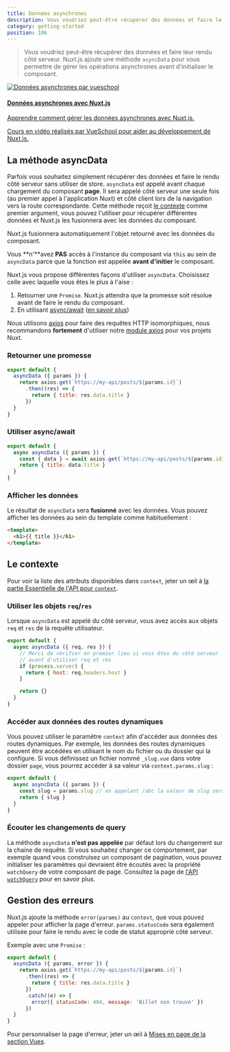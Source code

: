 ```yaml
---
title: Données asynchrones
description: Vous voudriez peut-être récupérer des données et faire le rendu côté serveur. Nuxt.js ajoute une méthode `asyncData` pour vous permettre de gérer les opérations asynchrones avant de définir les données du composant.
category: getting-started
position: 106
---
```


> Vous voudriez peut-être récupérer des données et faire leur rendu côté serveur. Nuxt.js ajoute une méthode `asyncData` pour vous permettre de gérer les opérations asynchrones avant d'initialiser le composant.

<div>
  <a href="https://vueschool.io/courses/async-data-with-nuxtjs?friend=nuxt" target="_blank" class="Promote">
    <img src="/async-data-with-nuxtjs.png" srcset="/async-data-with-nuxtjs-2x.png 2x" alt="Données asynchrones par vueschool"/>
    <div class="Promote__Content">
      <h4 class="Promote__Content__Title">Données asynchrones avec Nuxt.js</h4>
      <p class="Promote__Content__Description">Apprendre comment gérer les données asynchrones avec Nuxt.js.</p>
      <p class="Promote__Content__Signature">Cours en vidéo réalisés par VueSchool pour aider au développement de Nuxt.js.</p>
    </div>
  </a>
</div>

## La méthode asyncData

Parfois vous souhaitez simplement récupérer des données et faire le rendu côté serveur sans utiliser de store.
`asyncData` est appelé avant chaque chargement du composant **page**.
Il sera appelé côté serveur une seule fois (au premier appel à l'application Nuxt) et côté client lors de la navigation vers la route correspondante.
Cette méthode reçoit [le contexte](/api/context) comme premier argument, vous pouvez l'utiliser pour récupérer différentes données et Nuxt.js les fusionnera avec les données du composant.

Nuxt.js fusionnera automatiquement l'objet retourné avec les données du composant.

<div class="Alert Alert--orange">

Vous **n'**avez **PAS** accès à l'instance du composant via `this` au sein de `asyncData` parce que la fonction est appelée **avant d'initier** le composant.

</div>

Nuxt.js vous propose différentes façons d'utiliser `asyncData`. Choisissez celle avec laquelle vous êtes le plus à l'aise :

1. Retourner une `Promise`. Nuxt.js attendra que la promesse soit résolue avant de faire le rendu du composant.
2. En utilisant [async/await](https://github.com/lukehoban/ecmascript-asyncawait) ([en savoir plus](https://zeit.co/blog/async-and-await))

<div class="Alert Alert--grey">

Nous utilisons [axios](https://github.com/mzabriskie/axios) pour faire des requêtes HTTP isomorphiques, nous recommandons <strong>fortement</strong> d'utiliser notre [module axios](https://axios.nuxtjs.org/) pour vos projets Nuxt.

</div>

### Retourner une promesse

```js
export default {
  asyncData ({ params }) {
    return axios.get(`https://my-api/posts/${params.id}`)
      .then((res) => {
        return { title: res.data.title }
      })
  }
}
```

### Utiliser async/await

```js
export default {
  async asyncData ({ params }) {
    const { data } = await axios.get(`https://my-api/posts/${params.id}`)
    return { title: data.title }
  }
}
```


### Afficher les données

Le résultat de `asyncData` sera **fusionné** avec les données.
Vous pouvez afficher les données au sein du template comme habituellement :

```html
<template>
  <h1>{{ title }}</h1>
</template>
```

## Le contexte

Pour voir la liste des attributs disponibles dans `context`, jeter un œil à [la partie Essentielle de l'API pour `context`](/api/context).

### Utiliser les objets `req`/`res`

Lorsque `asyncData` est appelé du côté serveur, vous avez accès aux objets `req` et `res` de la requête utilisateur.

```js
export default {
  async asyncData ({ req, res }) {
    // Merci de vérifier en premier lieu si vous êtes du côté serveur
    // avant d'utiliser req et res
    if (process.server) {
      return { host: req.headers.host }
    }

    return {}
  }
}
```

### Accéder aux données des routes dynamiques

Vous pouvez utiliser le paramètre `context` afin d'accéder aux données des routes dynamiques.
Par exemple, les données des routes dynamiques peuvent être accédées en utilisant le nom du fichier ou du dossier qui la configure.
Si vous définissez un fichier nommé `_slug.vue` dans votre dossier `page`, vous pourrez accéder à sa valeur via `context.params.slug` :

```js
export default {
  async asyncData ({ params }) {
    const slug = params.slug // en appelant /abc la valeur de slug sera "abc"
    return { slug }
  }
}
```

### Écouter les changements de query

La méthode `asyncData` **n'est pas appelée** par défaut lors du changement sur la chaine de requête.
Si vous souhaitez changer ce comportement, par exemple quand vous construisez un composant de pagination,
vous pouvez initialiser les paramètres qui devraient être écoutés avec la propriété `watchQuery` de votre composant de page.
Consultez la page de [l'API `watchQuery`](/api/pages-watchquery) pour en savoir plus.

## Gestion des erreurs

Nuxt.js ajoute la méthode `error(params)` au `context`, que vous pouvez appeler pour afficher la page d'erreur. `params.statusCode` sera également utilisée pour faire le rendu avec le code de statut approprié côté serveur.

Exemple avec une `Promise` :

```js
export default {
  asyncData ({ params, error }) {
    return axios.get(`https://my-api/posts/${params.id}`)
      .then((res) => {
        return { title: res.data.title }
      })
      .catch((e) => {
        error({ statusCode: 404, message: 'Billet non trouvé' })
      })
  }
}
```

Pour personnaliser la page d'erreur, jeter un œil à [Mises en page de la section Vues](/guide/views#mises-en-page).
